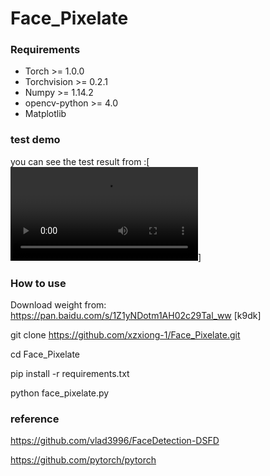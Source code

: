 # Face_Pixelate

### Requirements
- Torch >= 1.0.0
- Torchvision >= 0.2.1
- Numpy >=  1.14.2
- opencv-python >= 4.0
- Matplotlib

### test demo
you can see the test result from :[![Watch the video](https://github.com/xzxiong-1/Face_Pixelate/blob/main/video_result/output003.mp4)]

### How to use 
Download weight from: https://pan.baidu.com/s/1Z1yNDotm1AH02c29Tal_ww [k9dk]

git clone https://github.com/xzxiong-1/Face_Pixelate.git

cd Face_Pixelate

pip install -r requirements.txt

python face_pixelate.py

### reference

https://github.com/vlad3996/FaceDetection-DSFD

https://github.com/pytorch/pytorch

